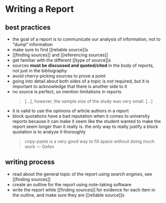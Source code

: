 # Writing a Report

## best practices

- the goal of a report is to communicate our analysis of information, not to "dump" information
- make sure to find [[reliable source]]s
- [[finding sources]] and [[referencing sources]]
- get familiar with the different [[type of source]]s
- sources **must be discussed and quoted/cited** in the body of reports, not just in the bibliography
- avoid cherry-picking sources to prove a point
- going into detail about both sides of a topic is _not_ required, but it is important to acknowledge that there is another side to it
- no source is perfect, so mention limitations in reports
  > [...], however, the sample size of the study was very small. [...]
- it is valid to use the opinions of article authors in a report
- block quotations have a bad reputation when it comes to university reports because it can make it seem like the student wanted to make the report seem longer than it really is. the only way to really justify a block quotation is to analyze it thoroughly
  > copy-paste is a very good way to fill space without doing much work &mdash; Gefen

## writing process

- read about the general topic of the report using _search engines_, see [[finding sources]]
- create an outline for the report using note-taking software
- write the report while [[finding sources]] for evidence for each item in the outline, and make sure they are [[reliable source]]s
